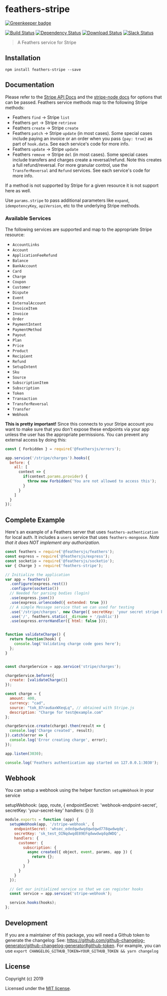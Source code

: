 # feathers-stripe

[![Greenkeeper badge](https://badges.greenkeeper.io/feathersjs-ecosystem/feathers-stripe.svg)](https://greenkeeper.io/)

[![Build Status](https://travis-ci.org/feathersjs-ecosystem/feathers-stripe.png?branch=master)](https://travis-ci.org/feathersjs-ecosystem/feathers-stripe)
[![Dependency Status](https://img.shields.io/david/feathersjs-ecosystem/feathers-stripe.svg?style=flat-square)](https://david-dm.org/feathersjs-ecosystem/feathers-stripe)
[![Download Status](https://img.shields.io/npm/dm/feathers-stripe.svg?style=flat-square)](https://www.npmjs.com/package/feathers-stripe)
[![Slack Status](http://slack.feathersjs.com/badge.svg)](http://slack.feathersjs.com)

> A Feathers service for Stripe

## Installation

```
npm install feathers-stripe --save
```

## Documentation

Please refer to the [Stripe API Docs](https://stripe.com/docs/api/node) and the [stripe-node docs](https://github.com/stripe/stripe-node) for options that can be passed. Feathers service methods map to the following Stripe methods:

- Feathers `find` -> Stripe `list`
- Feathers `get` -> Stripe `retrieve`
- Feathers `create` -> Stripe `create`
- Feathers `patch` -> Stripe `update` (in most cases). Some special cases include paying an invoice or an order when you pass `{pay: true}` as part of `hook.data`. See each service's code for more info.
- Feathers `update` -> Stripe `update`
- Feathers `remove` -> Stripe `del` (in most cases). Some special cases include transfers and charges create a reversal/refund. Note this creates a full refund/reversal. For more granular control, use the `TransferReversal` and `Refund` services. See each service's code for more info.

If a method is not supported by Stripe for a given resource it is not support here as well.

Use `params.stripe` to pass additional parameters like `expand`, `idempotencyKey`, `apiVersion`, etc to the underlying Stripe methods.

### Available Services

The following services are supported and map to the appropriate Stripe resource:

- `AccountLinks`
- `Account`
- `ApplicationFeeRefund`
- `Balance`
- `BankAccount`
- `Card`
- `Charge`
- `Coupon`
- `Customer`
- `Dispute`
- `Event`
- `ExternalAccount`
- `InvoiceItem`
- `Invoice`
- `Order`
- `PaymentIntent`
- `PaymentMethod`
- `Payout`
- `Plan`
- `Price`
- `Product`
- `Recipient`
- `Refund`
- `SetupIntent`
- `Sku`
- `Source`
- `SubscriptionItem`
- `Subscription`
- `Token`
- `Transaction`
- `TransferReversal`
- `Transfer`
- `Webhook`


**This is pretty important!** Since this connects to your Stripe account you want to make sure that you don't expose these endpoints via your app unless the user has the appropriate permissions. You can prevent any external access by doing this:

```js
const { Forbidden } = require('@feathersjs/errors');

app.service('/stripe/charges').hooks({
  before: {
    all: [
      context => {
        if(context.params.provider) {
          throw new Forbidden('You are not allowed to access this');
        }
      }
    ]
  }
});
```

## Complete Example

Here's an example of a Feathers server that uses `feathers-authentication` for local auth.  It includes a `users` service that uses `feathers-mongoose`.  *Note that it does NOT implement any authorization.*

```js
const feathers = require('@feathersjs/feathers');
const express = require('@feathersjs/express');
const socketio = require('@feathersjs/socketio');
var { Charge } = require('feathers-stripe');

// Initialize the application
var app = feathers()
  .configure(express.rest())
  .configure(socketio())
  // Needed for parsing bodies (login)
  .use(express.json())
  .use(express.urlencoded({ extended: true }))
  // A simple Message service that we can used for testing
  .use('/stripe/charges', new Charge({ secretKey: 'your secret stripe key' }))
  .use('/', feathers.static(__dirname + '/public'))
  .use(express.errorHandler({ html: false }));


function validateCharge() {
  return function(hook) {
    console.log('Validating charge code goes here');
  };
}


const chargeService = app.service('stripe/charges');

chargeService.before({
  create: [validateCharge()]
});

const charge = {
  amount: 400,
  currency: "cad",
  source: "tok_87rau6axWXeqLq", // obtained with Stripe.js
  description: "Charge for test@example.com"
};

chargeService.create(charge).then(result => {
  console.log('Charge created', result);
}).catch(error => {
  console.log('Error creating charge', error);
});

app.listen(3030);

console.log('Feathers authentication app started on 127.0.0.1:3030');
```

## Webhook

You can setup a webhook using the helper function `setupWebhook` in your service

setupWebhook: (app, route, {
  endpointSecret: 'webhook-endpoint-secret',
  secretKey: 'your-secret-key'
  handlers: {}
})

```js
module.exports = function (app) {
  setupWebhook(app, '/stripe-webhook', {
    endpointSecret: 'whsec_ededqwdwqdqwdqwd778qwdwqdq',
    secretKey: 'sk_test_OINqdwqdE89EFqdwwdwqdqdWDQ',
    handlers: {
      customer: {
        subscription: {
          async created({ object, event, params, app }) {
            return {};
          }
        }
      }
    }
  });

  // Get our initialized service so that we can register hooks
  const service = app.service('stripe-webhook');

  service.hooks(hooks);
};
```

## Development
If you are a maintainer of this package, you will need a Github token to generate the changelog: See: https://github.com/github-changelog-generator/github-changelog-generator#github-token. For example, you can use `export CHANGELOG_GITHUB_TOKEN=YOUR_GITHUB_TOKEN && yarn changelog`

## License

Copyright (c) 2019

Licensed under the [MIT license](LICENSE).
